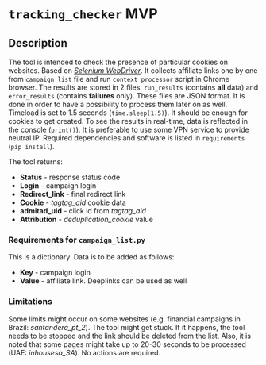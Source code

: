 # `tracking_checker` MVP

## Description
The tool is intended to check the presence of particular cookies on websites.
Based on [_Selenium WebDriver_](https://www.selenium.dev/documentation/webdriver/).
It collects affiliate links one by one from `campaign_list` file and run `context_processor` script in Chrome browser.
The results are stored in 2 files: `run_results` (contains **all** data) and `error_results` (contains **failures** only).
These files are JSON format. It is done in order to have a possibility to process them later on as well.
Timeload is set to 1.5 seconds (`time.sleep(1.5)`). It should be enough for cookies to get created.
To see the results in real-time, data is reflected in the console (`print()`).
It is preferable to use some VPN service to provide neutral IP.
Required dependencies and software is listed in `requirements` (`pip install`).

The tool returns:
* **Status** - response status code
* **Login** - campaign login
* **Redirect_link** - final redirect link
* **Cookie** - _tagtag_aid_ cookie data
* **admitad_uid** - click id from _tagtag_aid_
* **Attribution** - _deduplication_cookie_ value

### Requirements for `campaign_list.py`

This is a dictionary. Data is to be added as follows:

* **Key** - campaign login
* **Value** - affiliate link. Deeplinks can be used as well

### Limitations

Some limits might occur on some websites (e.g. financial campaigns in Brazil: _santandera_pt_2_). 
The tool might get stuck. If it happens, the tool needs to be stopped and the link should be deleted from the list.
Also, it is noted that some pages might take up to 20-30 seconds to be processed (UAE: _inhousesa_SA_). No actions are required.
